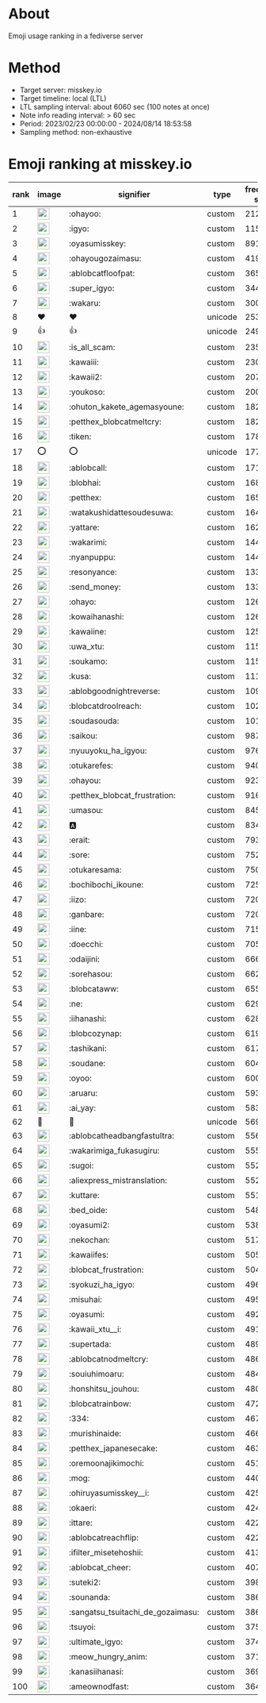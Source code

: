 # About
Emoji usage ranking in a fediverse server

# Method
- Target server: misskey.io
- Target timeline: local (LTL)
- LTL sampling interval: about 6060 sec (100 notes at once)
- Note info reading interval: > 60 sec
- Period: 2023/02/23 00:00:00 - 2024/08/14 18:53:58 
- Sampling method: non-exhaustive

# Emoji ranking at misskey.io

|rank|image|signifier|type|frequency score|
|----|----|----|----|----|
|1|<img height="24" src="https://misskey.io/emoji/ohayoo.webp">|:ohayoo:|custom|212756|
|2|<img height="24" src="https://misskey.io/emoji/igyo.webp">|:igyo:|custom|115417|
|3|<img height="24" src="https://misskey.io/emoji/oyasumisskey.webp">|:oyasumisskey:|custom|89140|
|4|<img height="24" src="https://misskey.io/emoji/ohayougozaimasu.webp">|:ohayougozaimasu:|custom|41922|
|5|<img height="24" src="https://misskey.io/emoji/ablobcatfloofpat.webp">|:ablobcatfloofpat:|custom|36594|
|6|<img height="24" src="https://misskey.io/emoji/super_igyo.webp">|:super_igyo:|custom|34485|
|7|<img height="24" src="https://misskey.io/emoji/wakaru.webp">|:wakaru:|custom|30044|
|8|❤|❤|unicode|25356|
|9|👍|👍|unicode|24920|
|10|<img height="24" src="https://misskey.io/emoji/is_all_scam.webp">|:is_all_scam:|custom|23590|
|11|<img height="24" src="https://misskey.io/emoji/kawaiii.webp">|:kawaiii:|custom|23093|
|12|<img height="24" src="https://misskey.io/emoji/kawaii2.webp">|:kawaii2:|custom|20742|
|13|<img height="24" src="https://misskey.io/emoji/youkoso.webp">|:youkoso:|custom|20048|
|14|<img height="24" src="https://misskey.io/emoji/ohuton_kakete_agemasyoune.webp">|:ohuton_kakete_agemasyoune:|custom|18255|
|15|<img height="24" src="https://misskey.io/emoji/petthex_blobcatmeltcry.webp">|:petthex_blobcatmeltcry:|custom|18209|
|16|<img height="24" src="https://misskey.io/emoji/tiken.webp">|:tiken:|custom|17841|
|17|⭕|⭕|unicode|17726|
|18|<img height="24" src="https://misskey.io/emoji/ablobcall.webp">|:ablobcall:|custom|17152|
|19|<img height="24" src="https://misskey.io/emoji/blobhai.webp">|:blobhai:|custom|16812|
|20|<img height="24" src="https://misskey.io/emoji/petthex.webp">|:petthex:|custom|16533|
|21|<img height="24" src="https://misskey.io/emoji/watakushidattesoudesuwa.webp">|:watakushidattesoudesuwa:|custom|16453|
|22|<img height="24" src="https://misskey.io/emoji/yattare.webp">|:yattare:|custom|16264|
|23|<img height="24" src="https://misskey.io/emoji/wakarimi.webp">|:wakarimi:|custom|14483|
|24|<img height="24" src="https://misskey.io/emoji/nyanpuppu.webp">|:nyanpuppu:|custom|14405|
|25|<img height="24" src="https://misskey.io/emoji/resonyance.webp">|:resonyance:|custom|13323|
|26|<img height="24" src="https://misskey.io/emoji/send_money.webp">|:send_money:|custom|13315|
|27|<img height="24" src="https://misskey.io/emoji/ohayo.webp">|:ohayo:|custom|12698|
|28|<img height="24" src="https://misskey.io/emoji/kowaihanashi.webp">|:kowaihanashi:|custom|12658|
|29|<img height="24" src="https://misskey.io/emoji/kawaiine.webp">|:kawaiine:|custom|12572|
|30|<img height="24" src="https://misskey.io/emoji/uwa_xtu.webp">|:uwa_xtu:|custom|11539|
|31|<img height="24" src="https://misskey.io/emoji/soukamo.webp">|:soukamo:|custom|11514|
|32|<img height="24" src="https://misskey.io/emoji/kusa.webp">|:kusa:|custom|11105|
|33|<img height="24" src="https://misskey.io/emoji/ablobgoodnightreverse.webp">|:ablobgoodnightreverse:|custom|10989|
|34|<img height="24" src="https://misskey.io/emoji/blobcatdroolreach.webp">|:blobcatdroolreach:|custom|10269|
|35|<img height="24" src="https://misskey.io/emoji/soudasouda.webp">|:soudasouda:|custom|10107|
|36|<img height="24" src="https://misskey.io/emoji/saikou.webp">|:saikou:|custom|9879|
|37|<img height="24" src="https://misskey.io/emoji/nyuuyoku_ha_igyou.webp">|:nyuuyoku_ha_igyou:|custom|9769|
|38|<img height="24" src="https://misskey.io/emoji/otukarefes.webp">|:otukarefes:|custom|9408|
|39|<img height="24" src="https://misskey.io/emoji/ohayou.webp">|:ohayou:|custom|9235|
|40|<img height="24" src="https://misskey.io/emoji/petthex_blobcat_frustration.webp">|:petthex_blobcat_frustration:|custom|9162|
|41|<img height="24" src="https://misskey.io/emoji/umasou.webp">|:umasou:|custom|8458|
|42|<img height="24" src="https://misskey.io/emoji/a.webp">|:a:|custom|8340|
|43|<img height="24" src="https://misskey.io/emoji/erait.webp">|:erait:|custom|7933|
|44|<img height="24" src="https://misskey.io/emoji/sore.webp">|:sore:|custom|7521|
|45|<img height="24" src="https://misskey.io/emoji/otukaresama.webp">|:otukaresama:|custom|7503|
|46|<img height="24" src="https://misskey.io/emoji/bochibochi_ikoune.webp">|:bochibochi_ikoune:|custom|7250|
|47|<img height="24" src="https://misskey.io/emoji/iizo.webp">|:iizo:|custom|7208|
|48|<img height="24" src="https://misskey.io/emoji/ganbare.webp">|:ganbare:|custom|7207|
|49|<img height="24" src="https://misskey.io/emoji/iine.webp">|:iine:|custom|7153|
|50|<img height="24" src="https://misskey.io/emoji/doecchi.webp">|:doecchi:|custom|7056|
|51|<img height="24" src="https://misskey.io/emoji/odaijini.webp">|:odaijini:|custom|6663|
|52|<img height="24" src="https://misskey.io/emoji/sorehasou.webp">|:sorehasou:|custom|6627|
|53|<img height="24" src="https://misskey.io/emoji/blobcataww.webp">|:blobcataww:|custom|6557|
|54|<img height="24" src="https://misskey.io/emoji/ne.webp">|:ne:|custom|6295|
|55|<img height="24" src="https://misskey.io/emoji/iihanashi.webp">|:iihanashi:|custom|6283|
|56|<img height="24" src="https://misskey.io/emoji/blobcozynap.webp">|:blobcozynap:|custom|6197|
|57|<img height="24" src="https://misskey.io/emoji/tashikani.webp">|:tashikani:|custom|6179|
|58|<img height="24" src="https://misskey.io/emoji/soudane.webp">|:soudane:|custom|6042|
|59|<img height="24" src="https://misskey.io/emoji/oyoo.webp">|:oyoo:|custom|6003|
|60|<img height="24" src="https://misskey.io/emoji/aruaru.webp">|:aruaru:|custom|5939|
|61|<img height="24" src="https://misskey.io/emoji/ai_yay.webp">|:ai_yay:|custom|5836|
|62|🎉|🎉|unicode|5692|
|63|<img height="24" src="https://misskey.io/emoji/ablobcatheadbangfastultra.webp">|:ablobcatheadbangfastultra:|custom|5569|
|64|<img height="24" src="https://misskey.io/emoji/wakarimiga_fukasugiru.webp">|:wakarimiga_fukasugiru:|custom|5553|
|65|<img height="24" src="https://misskey.io/emoji/sugoi.webp">|:sugoi:|custom|5523|
|66|<img height="24" src="https://misskey.io/emoji/aliexpress_mistranslation.webp">|:aliexpress_mistranslation:|custom|5522|
|67|<img height="24" src="https://misskey.io/emoji/kuttare.webp">|:kuttare:|custom|5517|
|68|<img height="24" src="https://misskey.io/emoji/bed_oide.webp">|:bed_oide:|custom|5480|
|69|<img height="24" src="https://misskey.io/emoji/oyasumi2.webp">|:oyasumi2:|custom|5383|
|70|<img height="24" src="https://misskey.io/emoji/nekochan.webp">|:nekochan:|custom|5170|
|71|<img height="24" src="https://misskey.io/emoji/kawaiifes.webp">|:kawaiifes:|custom|5051|
|72|<img height="24" src="https://misskey.io/emoji/blobcat_frustration.webp">|:blobcat_frustration:|custom|5046|
|73|<img height="24" src="https://misskey.io/emoji/syokuzi_ha_igyo.webp">|:syokuzi_ha_igyo:|custom|4967|
|74|<img height="24" src="https://misskey.io/emoji/misuhai.webp">|:misuhai:|custom|4959|
|75|<img height="24" src="https://misskey.io/emoji/oyasumi.webp">|:oyasumi:|custom|4924|
|76|<img height="24" src="https://misskey.io/emoji/kawaii_xtu__i.webp">|:kawaii_xtu__i:|custom|4915|
|77|<img height="24" src="https://misskey.io/emoji/supertada.webp">|:supertada:|custom|4899|
|78|<img height="24" src="https://misskey.io/emoji/ablobcatnodmeltcry.webp">|:ablobcatnodmeltcry:|custom|4860|
|79|<img height="24" src="https://misskey.io/emoji/souiuhimoaru.webp">|:souiuhimoaru:|custom|4842|
|80|<img height="24" src="https://misskey.io/emoji/honshitsu_jouhou.webp">|:honshitsu_jouhou:|custom|4804|
|81|<img height="24" src="https://misskey.io/emoji/blobcatrainbow.webp">|:blobcatrainbow:|custom|4720|
|82|<img height="24" src="https://misskey.io/emoji/334.webp">|:334:|custom|4679|
|83|<img height="24" src="https://misskey.io/emoji/murishinaide.webp">|:murishinaide:|custom|4660|
|84|<img height="24" src="https://misskey.io/emoji/petthex_japanesecake.webp">|:petthex_japanesecake:|custom|4635|
|85|<img height="24" src="https://misskey.io/emoji/oremoonajikimochi.webp">|:oremoonajikimochi:|custom|4516|
|86|<img height="24" src="https://misskey.io/emoji/mog.webp">|:mog:|custom|4402|
|87|<img height="24" src="https://misskey.io/emoji/ohiruyasumisskey__i.webp">|:ohiruyasumisskey__i:|custom|4259|
|88|<img height="24" src="https://misskey.io/emoji/okaeri.webp">|:okaeri:|custom|4249|
|89|<img height="24" src="https://misskey.io/emoji/ittare.webp">|:ittare:|custom|4227|
|90|<img height="24" src="https://misskey.io/emoji/ablobcatreachflip.webp">|:ablobcatreachflip:|custom|4227|
|91|<img height="24" src="https://misskey.io/emoji/ifilter_misetehoshii.webp">|:ifilter_misetehoshii:|custom|4138|
|92|<img height="24" src="https://misskey.io/emoji/ablobcat_cheer.webp">|:ablobcat_cheer:|custom|4077|
|93|<img height="24" src="https://misskey.io/emoji/suteki2.webp">|:suteki2:|custom|3987|
|94|<img height="24" src="https://misskey.io/emoji/sounanda.webp">|:sounanda:|custom|3869|
|95|<img height="24" src="https://misskey.io/emoji/sangatsu_tsuitachi_de_gozaimasu.webp">|:sangatsu_tsuitachi_de_gozaimasu:|custom|3865|
|96|<img height="24" src="https://misskey.io/emoji/tsuyoi.webp">|:tsuyoi:|custom|3752|
|97|<img height="24" src="https://misskey.io/emoji/ultimate_igyo.webp">|:ultimate_igyo:|custom|3740|
|98|<img height="24" src="https://misskey.io/emoji/meow_hungry_anim.webp">|:meow_hungry_anim:|custom|3715|
|99|<img height="24" src="https://misskey.io/emoji/kanasiihanasi.webp">|:kanasiihanasi:|custom|3693|
|100|<img height="24" src="https://misskey.io/emoji/ameownodfast.webp">|:ameownodfast:|custom|3649|
